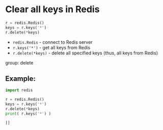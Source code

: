 # Clear all keys in Redis

```python
r = redis.Redis()
keys = r.keys('*')
r.delete(*keys)
```

- `redis.Redis` - connect to Redis server
- `r.keys('*')` - get all keys from Redis
- `r.delete(*keys)` - delete all specified keys (thus, all keys from Redis)

group: delete

## Example: 
```python
import redis

r = redis.Redis()
keys = r.keys('*')
r.delete(*keys)
print( r.keys('*') )
```
```
[]
```

